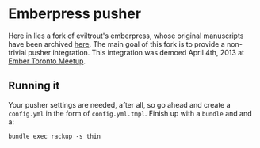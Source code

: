 # Emberpress pusher

Here in lies a fork of eviltrout's emberpress, whose original manuscripts
have been archived [here](https://github.com/eviltrout/emberpress). The main goal
of this fork is to provide a non-trivial pusher integration. This integration
was demoed April 4th, 2013 at [Ember Toronto Meetup](http://torontoemberjs.com/).

## Running it
Your pusher settings are needed, after all, so go ahead and create a
`config.yml` in the form of `config.yml.tmpl`. Finish up with a `bundle`
and and a:

`bundle exec rackup -s thin`  
  
